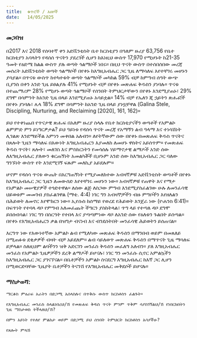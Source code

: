 ```yaml
---
title:  ቁጥሮች / አሀዞች
date:   14/05/2025
---
```


### መጋበዝ

በ2017 እና 2018 የሰባተኛ ቀን አድቬንቲስት ቤተ ክርስቲያን በዓለም ዙሪያ 63,756 የቤተ ክርስቲያን አባላትን የዳሰሰ ጥናትን ያደረገች ሲሆን ከእነዚህ ውስጥ 17,970 የሚሆኑት ከ21-35 ዓመት የዕድሜ ክልል ውስጥ ያሉ ወጣት ጎልማሶች ነበሩ። በዚህ ጥናት ውስጥ በተሰበሰበው መረጃ መሰረት አድቬንቲስት ወጣት ጎልማሶች በየቀኑ ከእግዚአብሔር ጋር ጊዜ ለማሳለፍ እየተቸገሩ መሆኑን ያሳያል። በጥናቱ ውስጥ ከተካተቱት ወጣት ጎልማሶች መካከል 59% ብቻ ከምግብ ሰዓት ውጭ ቢያንስ በቀን አንድ ጊዜ ይፀልያሉ 41% የሚሆኑት ብቻ በየቀኑ መጽሐፍ ቅዱስን ያነባሉ። ጥናቱ በተጨማሪም 28% የሚሆኑ ወጣት ጎልማሶች የሰንበት ትምህርታቸውን በየቀኑ እንደሚያጠኑ፣ 29% ደግሞ በሳምንት ከአንድ ጊዜ በላይ እንደሚያጠኑ አሳይቷል። 14% ብቻ የኤለን ጂ ኋይትን ጽሑፎች በየቀኑ ያነባሉ፣ ሌላ 18% ደግሞ በሳምንት ከአንድ ጊዜ በላይ ያነቧቸዋል (Galina Stele, Discipling, Nurturing, and Reclaiming [2020], 161, 162)።

ይህ የተቀነጨበ የጥናታዊ ጽሑፍ በአለም ዙሪያ ስላሉ የቤተ ክርስቲያናችን ወጣቶች የአምልኮ ልምምድ ምን ይነግርዎታል? ይህ ዓይነቱ የዳሰሳ ጥናት መረጃ የአማኝን ልብ ዓላማ እና ተነሳሽነት ሊገልጽ እንደማይችል አምነን መቀበል አለብን። ለየትኛውም ሰው በየቀኑ በመጽሐፍ ቅዱስ ጥናትና በጸሎት ጊዜን ማሳለፍ በእውነት እግዚአብሔርን እያመለከ ለመሆኑ ዋስትና አይሰጥም። የመጽሐፍ ቅዱስ ጥናት፣ ጸሎት፣ መለገስ እና ምስክርነትን የመሳሰሉ ሃይማኖታዊ ልማዶች አንድ ሰው ለእግዚአብሔር ያለውን ቁርጠኝነት አመልካቾች ቢሆኑም አንድ ሰው ከእግዚአብሔር ጋር ባለው ግንኙነት ውስጥ የት እንደሚገኝ ፍጹም መለኪያ አይደሉም።

ሆኖም የዳሰሳ ጥናቱ ውጤት በእርግጠኝነት የሚያመለክተው አብዛኛዎቹ አድቬንቲስት ወጣቶች በየቀኑ ከእግዚአብሔር ጋር ጊዜን ለመውሰድ እየተቸገሩ መሆኑን ነው። አብዛኛዎቹ የጠዋት እና የማታ የአምልኮ መሠዊያዎች ተጎድተዋል። ለሰው ልጅ ለስጋው ምግብ እንደሚያስፈልገው ሁሉ ለመንፈሳዊ ህይወቱም መመገብ ያስፈልገዋል (ማቴ. 4:4) ነገር ግን አብዛኞቻችን ብዙ ምግቦችን እየዘለልን በሕይወት ለመኖር እየሞከርን ነው። ኢየሱስ ከሰማይ የወረደ የሕይወት እንጀራ ነው (ዮሐንስ 6:41)። በፍጥነት የተባላ ዳቦ የምግብ አለመፈጨት ችግርን ያስከትላል፣ ጥግ ላይ የተጣለ ዳቦ ደግሞ ይበሰብሳል፣ ነገር ግን በስርዓት የተበላ እና ያጣጣምነው ዳቦ ለአንድ ሰው የዕለቱን ጉልበት ይሰጣል። በየቀኑ የእግዚአብሔርን ቃል በዝግታ ብናነብ እና ብንደሰትበት መንፈሳዊ ሕይወትን ይሰጠናል።

እርግጥ ነው የእውነተኛው አምልኮ ልብ የሚለካው መጽሐፍ ቅዱስን በማንበብ ወይም በመጸለይ በሚጠፉቱ ደቂቃዎች ብዛት ብቻ አይደለም። ልብ ሳይለወጥ መጽሐፍ ቅዱስን በማጥናት ጊዜ ማሳለፍ ይቻላል። ስለዚህም ልባችንን ዝቅ አድርገን መንፈስ ቅዱስን መፈለግ አለብን። ያለ እግዚአብሔር መንፈስ የአምልኮ ጊዜዎቻችን ደረቅ ልማዶች ይሆናሉ፣ ነገር ግን መንፈሱ ሲኖር አምልኳችን ከእግዚአብሔር ጋር ያገናኘናል። በቤቶቻችን አምልኮ ስናደርግ እግዚአብሔር ከእኛ ጋር ሊሆን በሚወርድባቸው ጊዜያት ቤቶቻችን ትናንሽ የእግዚአብሔር መቅደሶች ይሆናሉ።

### ማስታወሻ:

`ማርቆስ ምዕራፍ አራትን በድጋሚ አሰላስሉና በጥቅሱ ውስጥ ክርስቶስን ፈልጉት።`

`የእግዚአብሔር መንፈስ ስላልነበረህ/ሽ የመጽሐፍ ቅዱስ ጥናት ምንም ጥቅም ሳያስገኝልህ/ሽ የነበርክበትን ጊዜ ማስታወስ ትችላለህ/ሽ?`

`በምን አይነት የተለየ ምልከታ ወይም በድጋሚ ይህ ሰንበት ትምህርት ክርስቶስን አሳያችሁ?`

`የጸሎት ምላሽ`